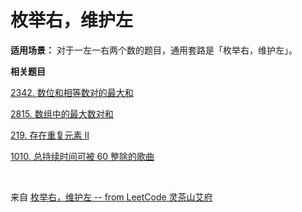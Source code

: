 # 枚举右，维护左
**适用场景：**
对于一左一右两个数的题目，通用套路是「枚举右，维护左」。

**相关题目**

[2342. 数位和相等数对的最大和](https://leetcode.cn/problems/max-sum-of-a-pair-with-equal-sum-of-digits/description/)

[2815. 数组中的最大数对和](https://leetcode.cn/problems/max-pair-sum-in-an-array/)

[219. 存在重复元素 II](https://leetcode.cn/problems/contains-duplicate-ii/description/)

[1010. 总持续时间可被 60 整除的歌曲](https://leetcode.cn/problems/pairs-of-songs-with-total-durations-divisible-by-60/description/)

&nbsp;

来自 [枚举右，维护左 -- from LeetCode 灵茶山艾府](https://leetcode.cn/problems/max-sum-of-a-pair-with-equal-sum-of-digits/solutions/2531487/mei-ju-you-wei-hu-zuo-pythonjavacgojsrus-eoys/)